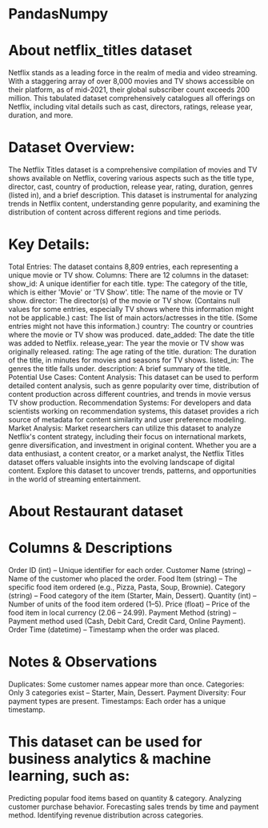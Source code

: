 # PandasNumpy

# About netflix_titles dataset
Netflix stands as a leading force in the realm of media and video streaming. With a staggering array of over 8,000 movies and TV shows accessible on their platform, as of mid-2021, their global subscriber count exceeds 200 million. This tabulated dataset comprehensively catalogues all offerings on Netflix, including vital details such as cast, directors, ratings, release year, duration, and more.

# Dataset Overview:
The Netflix Titles dataset is a comprehensive compilation of movies and TV shows available on Netflix, covering various aspects such as the title type, director, cast, country of production, release year, rating, duration, genres (listed in), and a brief description. This dataset is instrumental for analyzing trends in Netflix content, understanding genre popularity, and examining the distribution of content across different regions and time periods.

# Key Details:
Total Entries: The dataset contains 8,809 entries, each representing a unique movie or TV show.
Columns: There are 12 columns in the dataset:
show_id: A unique identifier for each title.
type: The category of the title, which is either 'Movie' or 'TV Show'.
title: The name of the movie or TV show.
director: The director(s) of the movie or TV show. (Contains null values for some entries, especially TV shows where this information might not be applicable.)
cast: The list of main actors/actresses in the title. (Some entries might not have this information.)
country: The country or countries where the movie or TV show was produced.
date_added: The date the title was added to Netflix.
release_year: The year the movie or TV show was originally released.
rating: The age rating of the title.
duration: The duration of the title, in minutes for movies and seasons for TV shows.
listed_in: The genres the title falls under.
description: A brief summary of the title.
Potential Use Cases:
Content Analysis: This dataset can be used to perform detailed content analysis, such as genre popularity over time, distribution of content production across different countries, and trends in movie versus TV show production.
Recommendation Systems: For developers and data scientists working on recommendation systems, this dataset provides a rich source of metadata for content similarity and user preference modeling.
Market Analysis: Market researchers can utilize this dataset to analyze Netflix's content strategy, including their focus on international markets, genre diversification, and investment in original content.
Whether you are a data enthusiast, a content creator, or a market analyst, the Netflix Titles dataset offers valuable insights into the evolving landscape of digital content. Explore this dataset to uncover trends, patterns, and opportunities in the world of streaming entertainment.

# About Restaurant dataset

# Columns & Descriptions
Order ID (int) – Unique identifier for each order.
Customer Name (string) – Name of the customer who placed the order.
Food Item (string) – The specific food item ordered (e.g., Pizza, Pasta, Soup, Brownie).
Category (string) – Food category of the item (Starter, Main, Dessert).
Quantity (int) – Number of units of the food item ordered (1–5).
Price (float) – Price of the food item in local currency (2.06 – 24.99).
Payment Method (string) – Payment method used (Cash, Debit Card, Credit Card, Online Payment).
Order Time (datetime) – Timestamp when the order was placed.
# Notes & Observations
Duplicates: Some customer names appear more than once.
Categories: Only 3 categories exist – Starter, Main, Dessert.
Payment Diversity: Four payment types are present.
Timestamps: Each order has a unique timestamp.

# This dataset can be used for business analytics & machine learning, such as:
Predicting popular food items based on quantity & category.
Analyzing customer purchase behavior.
Forecasting sales trends by time and payment method.
Identifying revenue distribution across categories.


